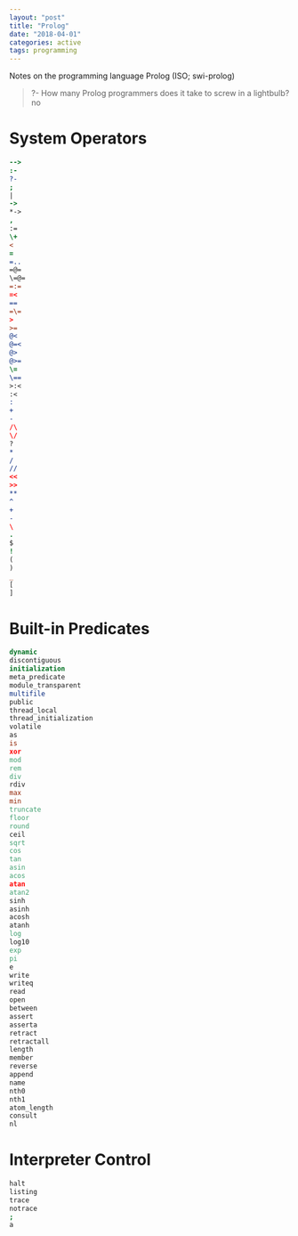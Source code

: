 ```yaml
---
layout: "post"
title: "Prolog"
date: "2018-04-01"
categories: active
tags: programming
---
```

Notes on the programming language Prolog (ISO; swi-prolog)<!--more-->

> ?- How many Prolog programmers does it take to screw in a lightbulb?  
> no

# System Operators
```prolog
-->
:-
?-
;
|
->
*->
,
:=
\+
<
=
=..
=@=
\=@=
=:=
=<
==
=\=
>
>=
@<
@=<
@>
@>=
\=
\==
>:<
:<
:
+
-
/\
\/
?
*
/
//
<<
>>
**
^
+
-
\
.
$
!
(
)
_
[
]
```

# Built-in Predicates
```prolog
dynamic
discontiguous
initialization
meta_predicate
module_transparent
multifile
public
thread_local
thread_initialization
volatile
as
is
xor
mod
rem
div
rdiv
max
min
truncate
floor
round
ceil
sqrt
cos
tan
asin
acos
atan
atan2
sinh
asinh
acosh
atanh
log
log10
exp
pi
e
write
writeq
read
open
between
assert
asserta
retract
retractall
length
member
reverse
append
name
nth0
nth1
atom_length
consult
nl
```

# Interpreter Control
```prolog
halt
listing
trace
notrace
;
a
```
